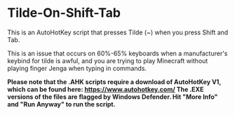 # Tilde-On-Shift-Tab

This is an AutoHotKey script that presses Tilde (~) when you press Shift and Tab. 

This is an issue that occurs on 60%-65% keyboards when a manufacturer's keybind for tilde is awful, and you are trying to play Minecraft without playing finger Jenga when typing in commands. 

**Please note that the .AHK scripts require a download of AutoHotKey V1, which can be found here: https://www.autohotkey.com/ The .EXE versions of the files are flagged by Windows Defender. Hit "More Info" and "Run Anyway" to run the script.**
